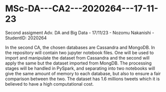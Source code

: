 # MSc-DA---CA2---2020264---17-11-23
Second assigment Adv. DA and Big Data - 17/11/23 - Nozomu Nakanishi - StudentID: 2020264

In the second CA, the chosen databases are Cassandra and MongoDB. In the repository will contain two jupyter notebook files. One will be used to import and manipulate the dataset from Cassandra and the second will apply the same but the dataset imported from MongDB.
The processing stages will be handled in PySpark, and separating into two notebooks will give the same amount of memory to each database, but also to ensure a fair comparison between the two. The dataset has 1.6 millions tweets which it is believed to have a high computational cost.
